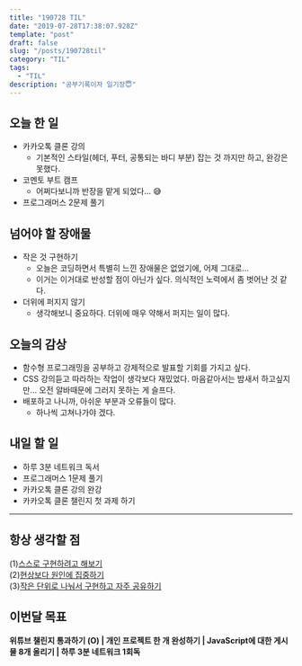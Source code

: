 ```yaml
---
title: "190728 TIL"
date: "2019-07-28T17:38:07.928Z"
template: "post"
draft: false
slug: "/posts/190728til"
category: "TIL"
tags:
  - "TIL"
description: "공부기록이자 일기장😇"
---
```


## 오늘 한 일

- 카카오톡 클론 강의
  - 기본적인 스타일(헤더, 푸터, 공통되는 바디 부분) 잡는 것 까지만 하고, 완강은 못했다.
- 코멘토 부트 캠프
  - 어쩌다보니까 반장을 맡게 되었다… 😅
- 프로그래머스 2문제 풀기

## 넘어야 할 장애물

- 작은 것 구현하기
  - 오늘은 코딩하면서 특별히 느낀 장애물은 없었기에, 어제 그대로...
  - 이거는 이거대로 반성할 점이 아닌가 싶다. 의식적인 노력에서 좀 벗어난 것 같다.
- 더위에 퍼지지 않기
  - 생각해보니 중요하다. 더위에 매우 약해서 퍼지는 일이 많다.

## 오늘의 감상

- 함수형 프로그래밍을 공부하고 강제적으로 발표할 기회를 가지고 싶다.
- CSS 강의듣고 따라하는 작업이 생각보다 재밌었다. 마음같아서는 밤새서 하고싶지만… 오전 알바때문에 그러지 못하는 게 슬프다.
- 배포하고 나니까, 아쉬운 부분과 오류들이 많다.
  - 하나씩 고쳐나가야 겠다.

## 내일 할 일

- 하루 3분 네트워크 독서
- 프로그래머스 1문제 풀기
- 카카오톡 클론 강의 완강
- 카카오톡 클론 챌린지 첫 과제 하기

---



## 항상 생각할 점

(1)<u>스스로 구현하려고 해보기</u> <br>(2)<u>현상보다 원인에 집중하기</u> <br>(3)<u>작은 단위로 나눠서 구현하고 자주 공유하기</u>



## 이번달 목표

**위튜브 챌린지 통과하기 (O) | 개인 프로젝트 한 개 완성하기 | JavaScript에 대한 게시물 8개 올리기 | 하루 3분 네트워크 1회독**


